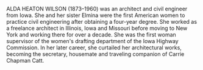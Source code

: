 ALDA HEATON WILSON (1873–1960) was an architect and civil engineer from Iowa. She and her sister Elmina were the first American women to practice civil engineering after obtaining a four-year degree. She worked as a freelance architect in Illinois, Iowa and Missouri before moving to New York and working there for over a decade. She was the first woman supervisor of the women's drafting department of the Iowa Highway Commission. In her later career, she curtailed her architectural works, becoming the secretary, housemate and traveling companion of Carrie Chapman Catt.
